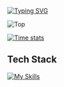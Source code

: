 <a href="https://git.io/typing-svg"><img src="https://readme-typing-svg.demolab.com?font=Fira+Code&pause=1000&color=F75DAC&center=false&width=435&lines=Isabeli+Estefano" alt="Typing SVG" /></a>

![Top](https://github-readme-stats.vercel.app/api?username=BelistarE&show_icons=true&theme=radical)

[![Time stats](https://github-readme-stats.vercel.app/api/wakatime?username=beliest)](https://github.com/anuraghazra/github-readme-stats)


## Tech Stack
[![My Skills](https://skillicons.dev/icons?i=git,java,bash,c,cpp,html,css,js,npm,react,nodejs,webpack,ubuntu,vscode&theme=light)](https://skillicons.dev)
<!--
**BelistarE/BelistarE** is a ✨ _special_ ✨ repository because its `README.md` (this file) appears on your GitHub profile.

Here are some ideas to get you started:

- 🔭 I’m currently working on ...
- 🌱 I’m currently learning ...
- 👯 I’m looking to collaborate on ...
- 🤔 I’m looking for help with ...
- 💬 Ask me about ...
- 📫 How to reach me: ...
- 😄 Pronouns: ...
- ⚡ Fun fact: ...
-->

